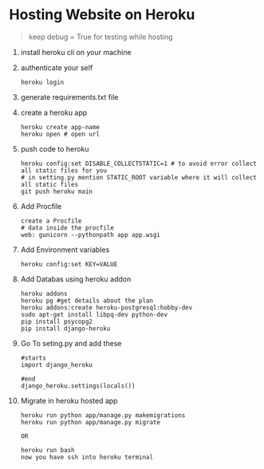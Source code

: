 # Hosting Website on Heroku

> keep debug = True for testing while hosting

1. install heroku cli on your machine

2. authenticate your self
	```
	heroku login
	```

3. generate requirements.txt file

4. create a heroku app
	```
	heroku create app-name
	heroku open # open url
	``` 
5. push code to heroku
	```
	heroku config:set DISABLE_COLLECTSTATIC=1 # to avoid error collect all static files for you
	# in setting.py mention STATIC_ROOT variable where it will collect all static files
	git push heroku main
	``` 
6. Add Procfile
	```
	create a Procfile 
	# data inside the procfile
	web: gunicorn --pythonpath app app.wsgi
	```
7. Add Environment variables 
	```
	heroku config:set KEY=VALUE
	```

8. Add Databas using heroku addon
	```
	heroku addons
	heroku pg #get details about the plan
	heroku addons:create heroku-postgresql:hobby-dev
	sudo apt-get install libpq-dev python-dev
	pip install psycopg2
	pip install django-heroku
	```

9. Go To seting.py and add these 
	```
	#starts
	import django_heroku

	#end
	django_heroku.settings(locals())
	```

10. Migrate in heroku hosted app
	```
	heroku run python app/manage.py makemigrations
	heroku run python app/manage.py migrate

	OR

	heroku run bash
	now you have ssh into heroku terminal 
	```
